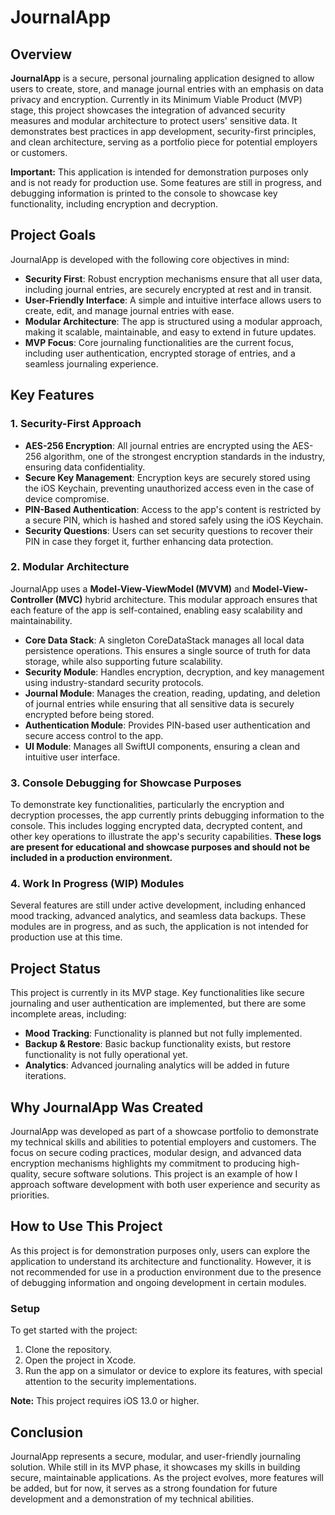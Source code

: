# JournalApp

## Overview

**JournalApp** is a secure, personal journaling application designed to allow users to create, store, and manage journal entries with an emphasis on data privacy and encryption. Currently in its Minimum Viable Product (MVP) stage, this project showcases the integration of advanced security measures and modular architecture to protect users' sensitive data. It demonstrates best practices in app development, security-first principles, and clean architecture, serving as a portfolio piece for potential employers or customers.

**Important:** This application is intended for demonstration purposes only and is not ready for production use. Some features are still in progress, and debugging information is printed to the console to showcase key functionality, including encryption and decryption.

## Project Goals

JournalApp is developed with the following core objectives in mind:

- **Security First**: Robust encryption mechanisms ensure that all user data, including journal entries, are securely encrypted at rest and in transit.
- **User-Friendly Interface**: A simple and intuitive interface allows users to create, edit, and manage journal entries with ease.
- **Modular Architecture**: The app is structured using a modular approach, making it scalable, maintainable, and easy to extend in future updates.
- **MVP Focus**: Core journaling functionalities are the current focus, including user authentication, encrypted storage of entries, and a seamless journaling experience.

## Key Features

### 1. Security-First Approach
- **AES-256 Encryption**: All journal entries are encrypted using the AES-256 algorithm, one of the strongest encryption standards in the industry, ensuring data confidentiality.
- **Secure Key Management**: Encryption keys are securely stored using the iOS Keychain, preventing unauthorized access even in the case of device compromise.
- **PIN-Based Authentication**: Access to the app's content is restricted by a secure PIN, which is hashed and stored safely using the iOS Keychain.
- **Security Questions**: Users can set security questions to recover their PIN in case they forget it, further enhancing data protection.

### 2. Modular Architecture
JournalApp uses a **Model-View-ViewModel (MVVM)** and **Model-View-Controller (MVC)** hybrid architecture. This modular approach ensures that each feature of the app is self-contained, enabling easy scalability and maintainability.

- **Core Data Stack**: A singleton CoreDataStack manages all local data persistence operations. This ensures a single source of truth for data storage, while also supporting future scalability.
- **Security Module**: Handles encryption, decryption, and key management using industry-standard security protocols.
- **Journal Module**: Manages the creation, reading, updating, and deletion of journal entries while ensuring that all sensitive data is securely encrypted before being stored.
- **Authentication Module**: Provides PIN-based user authentication and secure access control to the app.
- **UI Module**: Manages all SwiftUI components, ensuring a clean and intuitive user interface.

### 3. Console Debugging for Showcase Purposes
To demonstrate key functionalities, particularly the encryption and decryption processes, the app currently prints debugging information to the console. This includes logging encrypted data, decrypted content, and other key operations to illustrate the app's security capabilities. **These logs are present for educational and showcase purposes and should not be included in a production environment.**

### 4. Work In Progress (WIP) Modules
Several features are still under active development, including enhanced mood tracking, advanced analytics, and seamless data backups. These modules are in progress, and as such, the application is not intended for production use at this time.

## Project Status

This project is currently in its MVP stage. Key functionalities like secure journaling and user authentication are implemented, but there are some incomplete areas, including:

- **Mood Tracking**: Functionality is planned but not fully implemented.
- **Backup & Restore**: Basic backup functionality exists, but restore functionality is not fully operational yet.
- **Analytics**: Advanced journaling analytics will be added in future iterations.

## Why JournalApp Was Created

JournalApp was developed as part of a showcase portfolio to demonstrate my technical skills and abilities to potential employers and customers. The focus on secure coding practices, modular design, and advanced data encryption mechanisms highlights my commitment to producing high-quality, secure software solutions. This project is an example of how I approach software development with both user experience and security as priorities.

## How to Use This Project

As this project is for demonstration purposes only, users can explore the application to understand its architecture and functionality. However, it is not recommended for use in a production environment due to the presence of debugging information and ongoing development in certain modules.

### Setup

To get started with the project:
1. Clone the repository.
2. Open the project in Xcode.
3. Run the app on a simulator or device to explore its features, with special attention to the security implementations.

**Note:** This project requires iOS 13.0 or higher.

## Conclusion

JournalApp represents a secure, modular, and user-friendly journaling solution. While still in its MVP phase, it showcases my skills in building secure, maintainable applications. As the project evolves, more features will be added, but for now, it serves as a strong foundation for future development and a demonstration of my technical abilities.
